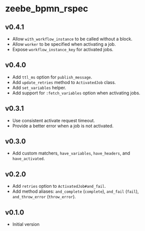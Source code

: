 # zeebe_bpmn_rspec

## v0.4.1
- Allow `with_workflow_instance` to be called without a block.
- Allow `worker` to be specified when activating a job.
- Expose `workflow_instance_key` for activated jobs.

## v0.4.0
- Add `ttl_ms` option for `publish_message`.
- Add `update_retries` method to `ActivatedJob` class.
- Add `set_variables` helper.
- Add support for `:fetch_variables` option when activating jobs.

## v0.3.1
- Use consistent activate request timeout.
- Provide a better error when a job is not activated.

## v0.3.0
- Add custom matchers, `have_variables`, `have_headers`, and `have_activated`.

## v0.2.0
- Add `retries` option to `ActivatedJob#and_fail`.
- Add method aliases: `and_complete` (`complete`), `and_fail` (`fail`), `and_throw_error` (`throw_error`).

## v0.1.0
- Initial version
